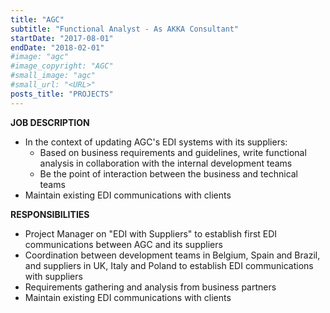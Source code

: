 ```yaml
---
title: "AGC"
subtitle: "Functional Analyst - As AKKA Consultant"
startDate: "2017-08-01"
endDate: "2018-02-01"
#image: "agc"
#image_copyright: "AGC"
#small_image: "agc"
#small_url: "<URL>"
posts_title: "PROJECTS"
---
```


<b>JOB DESCRIPTION</b><br>
- In the context of updating AGC's EDI systems with its suppliers:<br>
    - Based on business requirements and guidelines, write functional analysis in collaboration with the internal development teams<br>
    - Be the point of interaction between the business and technical teams<br>
- Maintain existing EDI communications with clients<br>

<b>RESPONSIBILITIES</b><br>
- Project Manager on "EDI with Suppliers" to establish first EDI communications between AGC and its suppliers<br>
- Coordination between development teams in Belgium, Spain and Brazil, and suppliers in UK, Italy and Poland to establish EDI communications with suppliers<br>
- Requirements gathering and analysis from business partners<br>
- Maintain existing EDI communications with clients<br>
